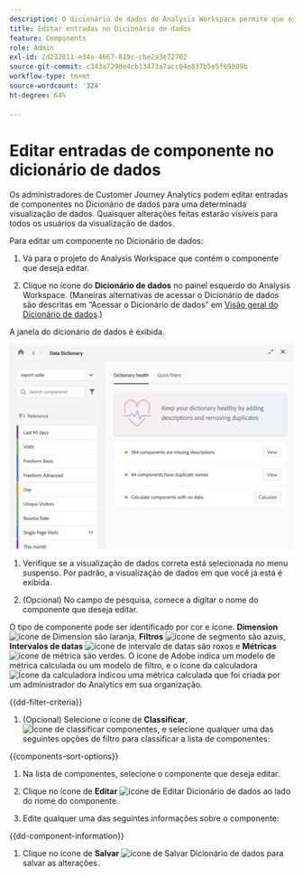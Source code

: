 ```yaml
---
description: O dicionário de dados do Analysis Workspace permite que os usuários rastreiem e criem um catálogo dos vários componentes no Analysis Workspace, incluindo seu uso pretendido, quais estão aprovados, quais são duplicatas e assim por diante.
title: Editar entradas no Dicionário de dados
feature: Components
role: Admin
exl-id: 2d232811-e34a-4667-819c-cbe2a3e72702
source-git-commit: c343a729de4cb13473a7acc04e837b5e5f69809b
workflow-type: tm+mt
source-wordcount: '324'
ht-degree: 64%

---
```


# Editar entradas de componente no dicionário de dados

Os administradores de Customer Journey Analytics podem editar entradas de componentes no Dicionário de dados para uma determinada visualização de dados. Quaisquer alterações feitas estarão visíveis para todos os usuários da visualização de dados.

Para editar um componente no Dicionário de dados:

1. Vá para o projeto do Analysis Workspace que contém o componente que deseja editar.

1. Clique no ícone do **Dicionário de dados** no painel esquerdo do Analysis Workspace. (Maneiras alternativas de acessar o Dicionário de dados são descritas em “Acessar o Dicionário de dados” em [Visão geral do Dicionário de dados](/help/components/data-dictionary/data-dictionary-overview.md).)

A janela do dicionário de dados é exibida.

![Exibição do administrador do Dicionário de Dados mostrando a Integridade do Dicionário](assets/data-dictionary-admin.png)

1. Verifique se a visualização de dados correta está selecionada no menu suspenso. Por padrão, a visualização de dados em que você já está é exibida.

1. (Opcional) No campo de pesquisa, comece a digitar o nome do componente que deseja editar.

O tipo de componente pode ser identificado por cor e ícone. **Dimension** ![ícone de Dimension](https://spectrum.adobe.com/static/icons/workflow_18/Smock_Data_18_N.svg) são laranja, **Filtros** ![ícone de segmento](https://spectrum.adobe.com/static/icons/workflow_18/Smock_Segmentation_18_N.svg) são azuis, **Intervalos de datas** ![ícone de intervalo de datas](https://spectrum.adobe.com/static/icons/workflow_18/Smock_Calendar_18_N.svg) são roxos e **Métricas** ![ícone de métrica](https://spectrum.adobe.com/static/icons/workflow_18/Smock_Event_18_N.svg) são verdes. O ícone de Adobe indica um modelo de métrica calculada ou um modelo de filtro, e o ícone da calculadora ![Ícone da calculadora](https://spectrum.adobe.com/static/icons/workflow_18/Smock_Calculator_18_N.svg) indicou uma métrica calculada que foi criada por um administrador do Analytics em sua organização.

{{dd-filter-criteria}}

1. (Opcional) Selecione o ícone de **Classificar**, ![Ícone de classificar componentes](https://spectrum.adobe.com/static/icons/workflow_18/Smock_SortOrderDown_18_N.svg), e selecione qualquer uma das seguintes opções de filtro para classificar a lista de componentes:

{{components-sort-options}}

1. Na lista de componentes, selecione o componente que deseja editar.

1. Clique no ícone de **Editar** ![ícone de Editar Dicionário de dados](https://spectrum.adobe.com/static/icons/workflow_18/Smock_Edit_18_N.svg) ao lado do nome do componente.

1. Edite qualquer uma das seguintes informações sobre o componente:

{{dd-component-information}}

1. Clique no ícone de **Salvar** ![ícone de Salvar Dicionário de dados](https://spectrum.adobe.com/static/icons/workflow_18/Smock_SaveFloppy_18_N.svg) para salvar as alterações.

